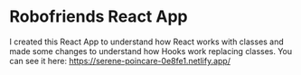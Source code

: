 # Robofriends React App

I created this React App to understand how React works with classes and made some changes to understand how Hooks work replacing classes.
You can see it here: https://serene-poincare-0e8fe1.netlify.app/
